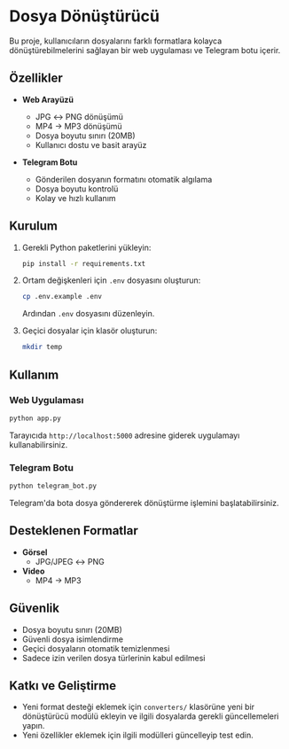 # Dosya Dönüştürücü

Bu proje, kullanıcıların dosyalarını farklı formatlara kolayca dönüştürebilmelerini sağlayan bir web uygulaması ve Telegram botu içerir.

## Özellikler

- **Web Arayüzü**
  - JPG ↔ PNG dönüşümü
  - MP4 → MP3 dönüşümü
  - Dosya boyutu sınırı (20MB)
  - Kullanıcı dostu ve basit arayüz

- **Telegram Botu**
  - Gönderilen dosyanın formatını otomatik algılama
  - Dosya boyutu kontrolü
  - Kolay ve hızlı kullanım

## Kurulum

1. Gerekli Python paketlerini yükleyin:
   ```bash
   pip install -r requirements.txt
   ```

2. Ortam değişkenleri için `.env` dosyasını oluşturun:
   ```bash
   cp .env.example .env
   ```
   Ardından `.env` dosyasını düzenleyin.

3. Geçici dosyalar için klasör oluşturun:
   ```bash
   mkdir temp
   ```

## Kullanım

### Web Uygulaması
```bash
python app.py
```
Tarayıcıda `http://localhost:5000` adresine giderek uygulamayı kullanabilirsiniz.

### Telegram Botu
```bash
python telegram_bot.py
```
Telegram'da bota dosya göndererek dönüştürme işlemini başlatabilirsiniz.

## Desteklenen Formatlar

- **Görsel**
  - JPG/JPEG ↔ PNG
- **Video**
  - MP4 → MP3

## Güvenlik

- Dosya boyutu sınırı (20MB)
- Güvenli dosya isimlendirme
- Geçici dosyaların otomatik temizlenmesi
- Sadece izin verilen dosya türlerinin kabul edilmesi

## Katkı ve Geliştirme

- Yeni format desteği eklemek için `converters/` klasörüne yeni bir dönüştürücü modülü ekleyin ve ilgili dosyalarda gerekli güncellemeleri yapın.
- Yeni özellikler eklemek için ilgili modülleri güncelleyip test edin.

